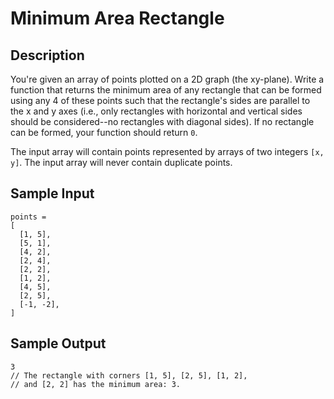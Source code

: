 # Minimum Area Rectangle

## Description
You're given an array of points plotted on a 2D graph (the xy-plane). Write a function that returns the minimum area of any rectangle that can be formed using any 4 of these points such that the rectangle's sides are parallel to the x and y axes (i.e., only rectangles with horizontal and vertical sides should be considered--no rectangles with diagonal sides). If no rectangle can be formed, your function should return `0`.

The input array will contain points represented by arrays of two integers `[x, y]`. The input array will never contain duplicate points.

## Sample Input
```
points = 
[
  [1, 5],
  [5, 1],
  [4, 2],
  [2, 4],
  [2, 2],
  [1, 2],
  [4, 5],
  [2, 5],
  [-1, -2],
]
```

## Sample Output
```
3
// The rectangle with corners [1, 5], [2, 5], [1, 2], 
// and [2, 2] has the minimum area: 3.
```